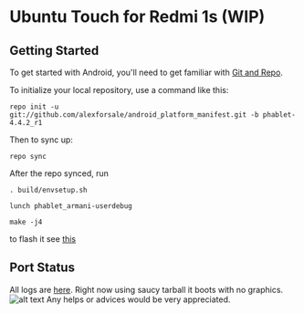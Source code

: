 Ubuntu Touch for Redmi 1s (WIP)
===========

Getting Started
---------------

To get started with Android, you'll need to get
familiar with [Git and Repo](http://source.android.com/source/using-repo.html).

To initialize your local repository, use a command like this:

    repo init -u git://github.com/alexforsale/android_platform_manifest.git -b phablet-4.4.2_r1

Then to sync up:

    repo sync

After the repo synced, run

    . build/envsetup.sh

    lunch phablet_armani-userdebug

    make -j4

to flash it see [this](https://github.com/alexforsale/project_rootstock/tree/phablet-4.4.2_r1#rootstock-touch-install-for-armani)

Port Status
---------------

All logs are [here](https://github.com/alexforsale/ubtouch-dmesg). Right now using saucy tarball it boots with no graphics.
![alt text](http://i.imgur.com/di7jGhw.png "booting with no graphics")
Any helps or advices would be very appreciated.
